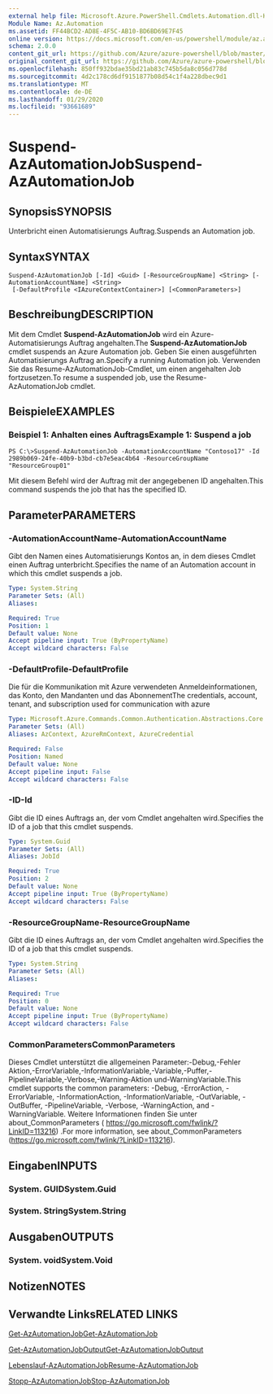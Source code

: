 ```yaml
---
external help file: Microsoft.Azure.PowerShell.Cmdlets.Automation.dll-Help.xml
Module Name: Az.Automation
ms.assetid: FF44BCD2-AD8E-4F5C-AB10-BD6BD69E7F45
online version: https://docs.microsoft.com/en-us/powershell/module/az.automation/suspend-azautomationjob
schema: 2.0.0
content_git_url: https://github.com/Azure/azure-powershell/blob/master/src/Automation/Automation/help/Suspend-AzAutomationJob.md
original_content_git_url: https://github.com/Azure/azure-powershell/blob/master/src/Automation/Automation/help/Suspend-AzAutomationJob.md
ms.openlocfilehash: 850ff932bdae35bd21ab83c745b5da8c056d778d
ms.sourcegitcommit: 4d2c178cd6df9151877b08d54c1f4a228dbec9d1
ms.translationtype: MT
ms.contentlocale: de-DE
ms.lasthandoff: 01/29/2020
ms.locfileid: "93661689"
---
```

# <span data-ttu-id="00f83-101">Suspend-AzAutomationJob</span><span class="sxs-lookup"><span data-stu-id="00f83-101">Suspend-AzAutomationJob</span></span>

## <span data-ttu-id="00f83-102">Synopsis</span><span class="sxs-lookup"><span data-stu-id="00f83-102">SYNOPSIS</span></span>
<span data-ttu-id="00f83-103">Unterbricht einen Automatisierungs Auftrag.</span><span class="sxs-lookup"><span data-stu-id="00f83-103">Suspends an Automation job.</span></span>

## <span data-ttu-id="00f83-104">Syntax</span><span class="sxs-lookup"><span data-stu-id="00f83-104">SYNTAX</span></span>

```
Suspend-AzAutomationJob [-Id] <Guid> [-ResourceGroupName] <String> [-AutomationAccountName] <String>
 [-DefaultProfile <IAzureContextContainer>] [<CommonParameters>]
```

## <span data-ttu-id="00f83-105">Beschreibung</span><span class="sxs-lookup"><span data-stu-id="00f83-105">DESCRIPTION</span></span>
<span data-ttu-id="00f83-106">Mit dem Cmdlet **Suspend-AzAutomationJob** wird ein Azure-Automatisierungs Auftrag angehalten.</span><span class="sxs-lookup"><span data-stu-id="00f83-106">The **Suspend-AzAutomationJob** cmdlet suspends an Azure Automation job.</span></span>
<span data-ttu-id="00f83-107">Geben Sie einen ausgeführten Automatisierungs Auftrag an.</span><span class="sxs-lookup"><span data-stu-id="00f83-107">Specify a running Automation job.</span></span>
<span data-ttu-id="00f83-108">Verwenden Sie das Resume-AzAutomationJob-Cmdlet, um einen angehalten Job fortzusetzen.</span><span class="sxs-lookup"><span data-stu-id="00f83-108">To resume a suspended job, use the Resume-AzAutomationJob cmdlet.</span></span>

## <span data-ttu-id="00f83-109">Beispiele</span><span class="sxs-lookup"><span data-stu-id="00f83-109">EXAMPLES</span></span>

### <span data-ttu-id="00f83-110">Beispiel 1: Anhalten eines Auftrags</span><span class="sxs-lookup"><span data-stu-id="00f83-110">Example 1: Suspend a job</span></span>
```
PS C:\>Suspend-AzAutomationJob -AutomationAccountName "Contoso17" -Id 2989b069-24fe-40b9-b3bd-cb7e5eac4b64 -ResourceGroupName "ResourceGroup01"
```

<span data-ttu-id="00f83-111">Mit diesem Befehl wird der Auftrag mit der angegebenen ID angehalten.</span><span class="sxs-lookup"><span data-stu-id="00f83-111">This command suspends the job that has the specified ID.</span></span>

## <span data-ttu-id="00f83-112">Parameter</span><span class="sxs-lookup"><span data-stu-id="00f83-112">PARAMETERS</span></span>

### <span data-ttu-id="00f83-113">-AutomationAccountName</span><span class="sxs-lookup"><span data-stu-id="00f83-113">-AutomationAccountName</span></span>
<span data-ttu-id="00f83-114">Gibt den Namen eines Automatisierungs Kontos an, in dem dieses Cmdlet einen Auftrag unterbricht.</span><span class="sxs-lookup"><span data-stu-id="00f83-114">Specifies the name of an Automation account in which this cmdlet suspends a job.</span></span>

```yaml
Type: System.String
Parameter Sets: (All)
Aliases:

Required: True
Position: 1
Default value: None
Accept pipeline input: True (ByPropertyName)
Accept wildcard characters: False
```

### <span data-ttu-id="00f83-115">-DefaultProfile</span><span class="sxs-lookup"><span data-stu-id="00f83-115">-DefaultProfile</span></span>
<span data-ttu-id="00f83-116">Die für die Kommunikation mit Azure verwendeten Anmeldeinformationen, das Konto, den Mandanten und das Abonnement</span><span class="sxs-lookup"><span data-stu-id="00f83-116">The credentials, account, tenant, and subscription used for communication with azure</span></span>

```yaml
Type: Microsoft.Azure.Commands.Common.Authentication.Abstractions.Core.IAzureContextContainer
Parameter Sets: (All)
Aliases: AzContext, AzureRmContext, AzureCredential

Required: False
Position: Named
Default value: None
Accept pipeline input: False
Accept wildcard characters: False
```

### <span data-ttu-id="00f83-117">-ID</span><span class="sxs-lookup"><span data-stu-id="00f83-117">-Id</span></span>
<span data-ttu-id="00f83-118">Gibt die ID eines Auftrags an, der vom Cmdlet angehalten wird.</span><span class="sxs-lookup"><span data-stu-id="00f83-118">Specifies the ID of a job that this cmdlet suspends.</span></span>

```yaml
Type: System.Guid
Parameter Sets: (All)
Aliases: JobId

Required: True
Position: 2
Default value: None
Accept pipeline input: True (ByPropertyName)
Accept wildcard characters: False
```

### <span data-ttu-id="00f83-119">-ResourceGroupName</span><span class="sxs-lookup"><span data-stu-id="00f83-119">-ResourceGroupName</span></span>
<span data-ttu-id="00f83-120">Gibt die ID eines Auftrags an, der vom Cmdlet angehalten wird.</span><span class="sxs-lookup"><span data-stu-id="00f83-120">Specifies the ID of a job that this cmdlet suspends.</span></span>

```yaml
Type: System.String
Parameter Sets: (All)
Aliases:

Required: True
Position: 0
Default value: None
Accept pipeline input: True (ByPropertyName)
Accept wildcard characters: False
```

### <span data-ttu-id="00f83-121">CommonParameters</span><span class="sxs-lookup"><span data-stu-id="00f83-121">CommonParameters</span></span>
<span data-ttu-id="00f83-122">Dieses Cmdlet unterstützt die allgemeinen Parameter:-Debug,-Fehler Aktion,-ErrorVariable,-InformationVariable,-Variable,-Puffer,-PipelineVariable,-Verbose,-Warning-Aktion und-WarningVariable.</span><span class="sxs-lookup"><span data-stu-id="00f83-122">This cmdlet supports the common parameters: -Debug, -ErrorAction, -ErrorVariable, -InformationAction, -InformationVariable, -OutVariable, -OutBuffer, -PipelineVariable, -Verbose, -WarningAction, and -WarningVariable.</span></span> <span data-ttu-id="00f83-123">Weitere Informationen finden Sie unter about_CommonParameters ( https://go.microsoft.com/fwlink/?LinkID=113216) .</span><span class="sxs-lookup"><span data-stu-id="00f83-123">For more information, see about_CommonParameters (https://go.microsoft.com/fwlink/?LinkID=113216).</span></span>

## <span data-ttu-id="00f83-124">Eingaben</span><span class="sxs-lookup"><span data-stu-id="00f83-124">INPUTS</span></span>

### <span data-ttu-id="00f83-125">System. GUID</span><span class="sxs-lookup"><span data-stu-id="00f83-125">System.Guid</span></span>

### <span data-ttu-id="00f83-126">System. String</span><span class="sxs-lookup"><span data-stu-id="00f83-126">System.String</span></span>

## <span data-ttu-id="00f83-127">Ausgaben</span><span class="sxs-lookup"><span data-stu-id="00f83-127">OUTPUTS</span></span>

### <span data-ttu-id="00f83-128">System. void</span><span class="sxs-lookup"><span data-stu-id="00f83-128">System.Void</span></span>

## <span data-ttu-id="00f83-129">Notizen</span><span class="sxs-lookup"><span data-stu-id="00f83-129">NOTES</span></span>

## <span data-ttu-id="00f83-130">Verwandte Links</span><span class="sxs-lookup"><span data-stu-id="00f83-130">RELATED LINKS</span></span>

[<span data-ttu-id="00f83-131">Get-AzAutomationJob</span><span class="sxs-lookup"><span data-stu-id="00f83-131">Get-AzAutomationJob</span></span>](./Get-AzAutomationJob.md)

[<span data-ttu-id="00f83-132">Get-AzAutomationJobOutput</span><span class="sxs-lookup"><span data-stu-id="00f83-132">Get-AzAutomationJobOutput</span></span>](./Get-AzAutomationJobOutput.md)

[<span data-ttu-id="00f83-133">Lebenslauf-AzAutomationJob</span><span class="sxs-lookup"><span data-stu-id="00f83-133">Resume-AzAutomationJob</span></span>](./Resume-AzAutomationJob.md)

[<span data-ttu-id="00f83-134">Stopp-AzAutomationJob</span><span class="sxs-lookup"><span data-stu-id="00f83-134">Stop-AzAutomationJob</span></span>](./Stop-AzAutomationJob.md)


